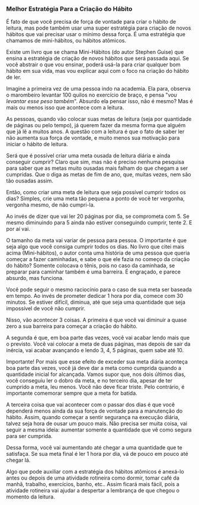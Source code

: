 ### Melhor Estratégia Para a Criação do Hábito

É fato de que você precisa de força de vontade para criar o hábito de leitura, mas pode também usar uma super estratégia para criação de novos hábitos que vai precisar usar o mínimo dessa força. É uma estratégia que chamamos de mini-hábitos, ou hábitos atômicos.

Existe um livro que se chama Mini-Hábitos (do autor Stephen Guise) que ensina a estratégia de criação de novos hábitos que será passada aqui. Se você abstrair o que vou ensinar, poderá usá-la para criar qualquer bom hábito em sua vida, mas vou explicar aqui com o foco na criação do hábito de ler.

Imagine a primeira vez de uma pessoa indo na academia. Ela para, observa o marombeiro levantar 100 quilos no exercício de braço, e pensa "*vou levantar esse peso também*". Absurdo ela pensar isso, não é mesmo? Mas é mais ou menos isso que acontece com a leitura.

As pessoas, quando vão colocar suas metas de leitura (seja por quantidade de páginas ou pelo tempo), já querem fazer da mesma forma que alguém que já lê a muitos anos. A questão com a leitura é que o fato de saber ler não aumenta sua força de vontade, e muito menos sua motivação para iniciar o hábito de leitura.

Será que é possível criar uma meta ousada de leitura diária e ainda conseguir cumprir? Claro que sim, mas não é preciso nenhuma pesquisa para saber que as metas muito ousadas mais falham do que chegam a ser cumpridas. Que o diga as metas de fim de ano, que, muitas vezes, nem são tão ousadas assim.

Então, como criar uma meta de leitura que seja possível cumprir todos os dias? Simples, crie uma meta tão pequena a ponto de você ter vergonha, vergonha mesmo, de não cumpri-la.

Ao invés de dizer que vai ler 20 páginas por dia, se comprometa com 5. Se mesmo diminuindo para 5 ainda não estiver conseguindo cumprir, tente 2. E por aí vai.

O tamanho da meta vai variar de pessoa para pessoa. O importante é que seja algo que você consiga cumprir todos os dias. No livro que citei mais acima (Mini-hábitos), o autor conta uma história de uma pessoa que queria começar a fazer caminhadas, e sabe o que ele fazia no começo da criação do hábito? Somente colocava o tênis, pois no caso da caminhada, se preparar para caminhar também é uma barreira. É engraçado, e parece absurdo, mas funciona.

Você pode seguir o mesmo raciocínio para o caso de sua meta ser baseada em tempo. Ao invés de prometer dedicar 1 hora por dia, comece com 30 minutos. Se estiver difícil, diminua, até que seja uma quantidade que seja impossível de você não cumprir.

Nisso, vão acontecer 3 coisas. A primeira é que você vai diminuir a quase zero a sua barreira para começar a criação do hábito.

A segunda é que, em boa parte das vezes, você vai acabar lendo mais que o previsto. Você vai colocar a meta de duas páginas, mas depois de sair da inércia, vai acabar avançando e lendo 3, 4, 5 páginas, quem sabe até 10.

Importante! Por mais que esse efeito de exceder sua meta diária aconteça boa parte das vezes, você já deve dar a meta como cumprida quando a quantidade inicial for alcançada. Vamos supor que, nos dois últimos dias, você conseguiu ler o dobro da meta, e no terceiro dia, apesar de ter cumprido a meta, leu menos. Você não deve ficar triste. Pelo contrário, é importante comemorar sempre que a meta for batida.

A terceira coisa que vai acontecer com o passar dos dias é que você dependerá menos ainda da sua força de vontade para a manutenção do hábito. Assim, quando começar a sentir segurança na execução diária, talvez seja hora de ousar um pouco mais. Não precisa ser muita coisa, vai seguir a mesma ideia: aumentar somente a quantidade que vê como segura para ser cumprida.

Dessa forma, você vai aumentando até chegar a uma quantidade que te satisfaça. Se sua meta final é ler 1 hora por dia, vá de pouco em pouco até chegar lá.

Algo que pode auxiliar com a estratégia dos hábitos atômicos é anexá-lo antes ou depois de uma atividade rotineira como dormir, tomar café da manhã, trabalho, exercícios, banho, etc.. Assim ficará mais fácil, pois a atividade rotineira vai ajudar a despertar a lembrança de que chegou o momento da leitura.
